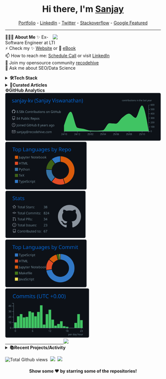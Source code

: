 <!--- Body Begins -->
<h1 align="center"> Hi there, I'm <a href="https://recodehive.com/sanjay">Sanjay</a> </h1>

<!--- Adding Header Elements -->
<p align="center">
  <a href="http://sanjaykv.com/">Portfolio</a> -
  <a href="https://www.linkedin.com/in/sanjay-k-v/">LinkedIn</a> - 
  <a href="https://twitter.com/sanjay_k_v">Twitter</a> -
  <a href="https://stackoverflow.com/story/sanjaykv">Stackoverflow</a> -
  <a href="https://crowdsource.google.com/about/blog/community-spotlight-friendship/">Google Featured</a></p>

-----------------------------------------------------------
👨🏻‍💻 **About Me**<img src="https://raw.githubusercontent.com/sanjay-kv/sanjay-kv/main/Assets/illustration.png" min-width="300px" max-width="300px" width="350px" align="right"> 
✨ Ex-Software Engineer at LTI <br>
⚡ Check my ✨ [Website](https://recodehive.com/) or 🌱 [eBook](https://learn.recodehive.com/datascience)<br>
📫 How to reach me: [Schedule Call](https://recodehive.com/consultation/) or visit  [LinkedIn](https://www.linkedin.com/in/sanjay-k-v/)<br>
👯 Join my opensource community [recodehive](https://github.com/Recode-Hive)<br>
💬 Ask me about SEO/Data Science<br>
<!--- Adding Tech Stack open Section -->

<details>	
 <summary><b>🛠Tech Stack</b></summary><br>
Languages: <img src="https://img.shields.io/badge/-python-437CAC?logo=python&logoColor=white&style=flat">&nbsp;
<img src="https://img.shields.io/badge/-Mysql-DC8F0F?logo=Mysql&logoColor=white&style=flat">&nbsp; 
<img src="https://img.shields.io/badge/-HTML5-DE5934?logo=HTML5&logoColor=white&style=flat">&nbsp;
<img src="https://img.shields.io/badge/-CSS3-2275B2?logo=CSS3&logoColor=white&style=flat"> &nbsp; 
<img src="https://img.shields.io/badge/-R-0E7ACE?logo=r&logoColor=white&style=flat"> &nbsp;<br>
Frameworks and Libraries: <!--- Frameworks and Libraries goes here -->
<img src="https://img.shields.io/badge/-Numpy-0E7ACE?logo=numpy&logoColor=white&style=flat">&nbsp;
<img src="https://img.shields.io/badge/-Pandas-150455?logo=pandas&logoColor=white&style=flat">&nbsp;
<img src="https://img.shields.io/badge/-Sklearn-F09437?logo=scikit-learn&logoColor=white&style=flat">&nbsp;&nbsp;<br>
Tools and Platforms: <img src="https://img.shields.io/badge/-Git-orange?logo=Git&logoColor=white&style=flat">&nbsp; 
<img src="https://img.shields.io/badge/-Cloudflare-4679A4?logo=Cloudflare&logoColor=orange&style=flat">&nbsp;
<img src="https://img.shields.io/badge/-Visual%20Studio%20Code-25AEF4?logo=visualstudio&logoColor=white&style=flat">&nbsp;
<!---<img src="https://img.shields.io/badge/-Android Studio-green?logo=Android&logoColor=white&style=flat"> &nbsp;
<img src="https://img.shields.io/badge/-Jupyter-D7522D?logo=Jupyter&logoColor=white&style=flat">&nbsp;&nbsp;
<img src="https://img.shields.io/badge/-PyCharm-1ECE87?logo=pycharm&logoColor=white&style=flat"> -->
<!--- <img src="https://img.shields.io/badge/-TensorFlow-F78900?logo=Tensorflow&logoColor=white&style=flat"> --><br>
Operating Systems: <img src="https://img.shields.io/badge/-Windows-0F7BCF?logo=Windows&logoColor=white&style=flat">&nbsp;
<img src="https://img.shields.io/badge/-Linux-EDBD2B?logo=Linux&logoColor=black&style=flat">&nbsp;
<img src="https://img.shields.io/badge/-Mac-F7F7F7?logo=Macos&logoColor=black&style=flat">&nbsp;
</details> 


<!--- 1st Section on Curated Articles -->
<details>	
  <summary><b>📝Curated Articles</b></summary><br>

I write regular blog posts, most of which you will find on my personal website [<re/code> hive](https://recodehive.com/github-tutorials/)<br>
 Below are the few trending posts.👇<br>
  📘 [GitHub Cheat sheet | Complete Tutorials](https://recodehive.com/github-tutorials/)<br>
  📒 [Create a report using Google Data Studio](https://recodehive.com/create-report-using-google-data-studio/)<br>
  📙 [Develop Google Assistant App from Scratch](https://recodehive.com/how-to-create-app-for-google-assistant/)<br>
➡️ [more blog posts...](https://recodehive.com/)
</details> 


<!--- 2nd Section on GitHub Analytics -->


  <summary><b>⚙️GitHub Analytics</b></summary>
<a href="https://github.com/sanjay-kv">
   <img height="155em" src="https://raw.githubusercontent.com/sanjay-kv/github-card-template/master/profile-summary-card-output/github_dark/0-profile-details.svg" alt="Sanjay K V github stats" />
   <img height="155em" src="https://raw.githubusercontent.com/Sanjay-kv/github-card-template/master/profile-summary-card-output/github_dark/1-repos-per-language.svg" alt="Sanjay K V github stats" />
 <img height="155em" src="https://raw.githubusercontent.com/sanjayviswa/github-card-template/master/profile-summary-card-output/github_dark/3-stats.svg" alt="Sanjay K V github stats" />
  <img height="155em" src="https://raw.githubusercontent.com/sanjay-kv/github-card-template/master/profile-summary-card-output/github_dark/2-most-commit-language.svg" alt="Sanjay K V github stats" />
   <img height="160em" src="https://raw.githubusercontent.com/sanjay-kv/github-card-template/master/profile-summary-card-output/github_dark/4-productive-time.svg" /><br>
    &nbsp;&nbsp;&nbsp;&nbsp;&nbsp;&nbsp;&nbsp;&nbsp;&nbsp;&nbsp;&nbsp;&nbsp;&nbsp;&nbsp;&nbsp;&nbsp;&nbsp;&nbsp;&nbsp;&nbsp;&nbsp;&nbsp;&nbsp;&nbsp;&nbsp;&nbsp;&nbsp;&nbsp;&nbsp;&nbsp;&nbsp;&nbsp;&nbsp;&nbsp;&nbsp;&nbsp;&nbsp;&nbsp;&nbsp;&nbsp;&nbsp;&nbsp;&nbsp;&nbsp;&nbsp;&nbsp;&nbsp;&nbsp;<img height="240em" src="https://github-readme-stats.vercel.app/api/wakatime?username=Sanjayviswa&hide=other,text,csv,batchfile,Git Config&layout=compact&theme=github_dark&border_color=21262D" /><br>  </a>


<!--- 3rd Section on Recent Projects -->

<details>	
  <summary><b>📚Recent Projects/Activity</b></summary><br>
  
  ✨ [Semi Supervised Sequence Learning - LSTM](https://github.com/sanjay-kv/Semi-supervised-sequence-learning-Project)<br>
  ✨ [Stack overflow Data Analysis of last 3 years.](https://github.com/sanjay-kv/Stackoverflow-Analysis)<br>
  ✨ [Personal Portfolio page - Neomorphism Design](https://github.com/sanjay-kv/Portfolio-sanjay)<br> 
  ✨ [Opensource contributor @Legesher-translations.](https://github.com/sanjay-kv/legesher-translations)<br>
  ✨ [Twitter Tweets Scrapping and Sentiment Analysis](https://github.com/sanjay-kv/Twitter-Tweet-Analysis)<br>

  <!--START_SECTION:activity-->
1. 🎉 Merged PR [#1](https://github.com/sanjay-kv/Twitter-Tweet-Analysis/pull/1) in [sanjay-kv/Twitter-Tweet-Analysis](https://github.com/sanjay-kv/Twitter-Tweet-Analysis)
2. 🎉 Merged PR [#4](https://github.com/sanjay-kv/Web-Scrapping-Project/pull/4) in [sanjay-kv/Web-Scrapping-Project](https://github.com/sanjay-kv/Web-Scrapping-Project)
3. 🎉 Merged PR [#2](https://github.com/sanjay-kv/Web-Scrapping-Project/pull/2) in [sanjay-kv/Web-Scrapping-Project](https://github.com/sanjay-kv/Web-Scrapping-Project)
4. 🎉 Merged PR [#1](https://github.com/sanjay-kv/Web-Scrapping-Project/pull/1) in [sanjay-kv/Web-Scrapping-Project](https://github.com/sanjay-kv/Web-Scrapping-Project)
5. 💪 Opened PR [#6](https://github.com/sanjay-kv/release-based-workflow/pull/6) in [sanjay-kv/release-based-workflow](https://github.com/sanjay-kv/release-based-workflow)
  <!--END_SECTION:activity-->

</details> 

<!--- Footer Starts - Adding the Social Media Status count-->

 <p align="left">  <img src="https://enct8yvqkgdbon1.m.pipedream.net" alt="Total Github views" />&nbsp;&nbsp;</a><a href="https://twitter.com/sanjay_k_v"><img src="https://img.shields.io/twitter/follow/sanjay_k_v?style=social"></a>&nbsp;&nbsp;<a href="https://www.youtube.com/channel/UCzyGIdENFVT36Yx4zTws4kw/?sub_confirmation=1"><img src="https://img.shields.io/youtube/channel/views/UCzyGIdENFVT36Yx4zTws4kw?style=social"></a></p>

<div align="center">


#### Show some ❤️ by starring some of the repositories!
</div>

<!--- Footer End -->
<!--- Body End -->
